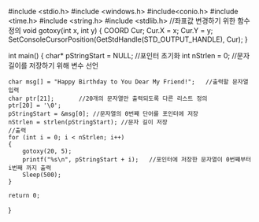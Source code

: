 #include <stdio.h>
#include <windows.h>
#include<conio.h>
#include <time.h>
#include <string.h>
#include <stdlib.h>
//좌표값 변경하기 위한 함수 정의
void gotoxy(int x, int y)
{
	COORD Cur;
	Cur.X = x;
	Cur.Y = y;
	SetConsoleCursorPosition(GetStdHandle(STD_OUTPUT_HANDLE), Cur);
}

int main()
{
	char* pStringStart = NULL; //포인터 초기화
	int nStrlen = 0;	//문자 길이를 저장하기 위해 변수 선언
	
	char msg[] = "Happy Birthday to You Dear My Friend!";	//출력할 문자열 입력
	char ptr[21];		//20개의 문자열만 출력되도록 다른 리스트 정의
	ptr[20] = '\0';
	pStringStart = &msg[0];	//문자열의 0번째 단어를 포인터에 저장
	nStrlen = strlen(pStringStart); //문자 길이 저장
	//출력
	for (int i = 0; i < nStrlen; i++) 
	{
		gotoxy(20, 5);
		printf("%s\n", pStringStart + i);	//포인터에 저장한 문자열이 0번쨰부터 i번째 까지 출력
		Sleep(500);
	}

	return 0;
}
